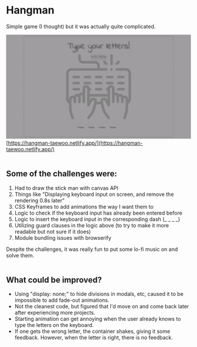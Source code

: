 # Hangman

Simple game (I thought) but it was actually quite complicated.

![Preview image of the hangman game](src/img/preview.gif)
\
[https://hangman-taewoo.netlify.app/](https://hangman-taewoo.netlify.app/)
<br>
<br>

## Some of the challenges were:

1. Had to draw the stick man with canvas API
2. Things like "Displaying keyboard input on screen, and remove the rendering 0.8s later"
3. CSS Keyframes to add animations the way I want them to
4. Logic to check if the keyboard input has already been entered before
5. Logic to insert the keyboard input in the corresponding dash (\_ \_ \_ \_)
6. Utilizing guard clauses in the logic above (to try to make it more readable but not sure if it does)
7. Module bundling issues with browserify

Despite the challenges, it was really fun to put some lo-fi music on and solve them.
\
&nbsp;

## What could be improved?

- Using "display: none;" to hide divisions in modals, etc, caused it to be impossible to add fade-out animations.
- Not the cleanest code, but figured that I'd move on and come back later after experiencing more projects.
- Starting animation can get annoying when the user already knows to type the letters on the keyboard.
- If one gets the wrong letter, the container shakes, giving it some feedback. However, when the letter is right, there is no feedback.

&nbsp;
